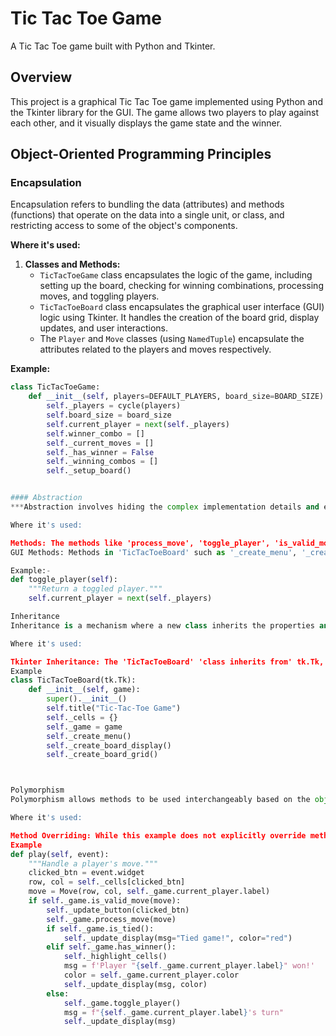 # Tic Tac Toe Game

A Tic Tac Toe game built with Python and Tkinter.

## Overview

This project is a graphical Tic Tac Toe game implemented using Python and the Tkinter library for the GUI. The game allows two players to play against each other, and it visually displays the game state and the winner.

## Object-Oriented Programming Principles

### Encapsulation

Encapsulation refers to bundling the data (attributes) and methods (functions) that operate on the data into a single unit, or class, and restricting access to some of the object's components.

**Where it's used:**
1. **Classes and Methods:** 
   - `TicTacToeGame` class encapsulates the logic of the game, including setting up the board, checking for winning combinations, processing moves, and toggling players.
   - `TicTacToeBoard` class encapsulates the graphical user interface (GUI) logic using Tkinter. It handles the creation of the board grid, display updates, and user interactions.
   - The `Player` and `Move` classes (using `NamedTuple`) encapsulate the attributes related to the players and moves respectively.

**Example:**
```python
class TicTacToeGame:
    def __init__(self, players=DEFAULT_PLAYERS, board_size=BOARD_SIZE):
        self._players = cycle(players)
        self.board_size = board_size
        self.current_player = next(self._players)
        self.winner_combo = []
        self._current_moves = []
        self._has_winner = False
        self._winning_combos = []
        self._setup_board()


#### Abstraction
***Abstraction involves hiding the complex implementation details and exposing only the necessary parts. This is done by providing a clear interface for the interaction.

Where it's used:

Methods: The methods like 'process_move', 'toggle_player', 'is_valid_move', and 'reset_game' in 'TicTacToeGame' provide a clear interface for manipulating the game's state without exposing the underlying data structures directly.
GUI Methods: Methods in 'TicTacToeBoard' such as '_create_menu', '_create_board_display', and '_create_board_grid' abstract the complexity of creating the GUI components and provide a simple interface to interact with.

Example:-
def toggle_player(self):
    """Return a toggled player."""
    self.current_player = next(self._players)

Inheritance
Inheritance is a mechanism where a new class inherits the properties and behaviors (methods) of an existing class.

Where it's used:

Tkinter Inheritance: The 'TicTacToeBoard' 'class inherits from' tk.Tk, which is a class provided by the Tkinter library. This allows 'TicTacToeBoard' to inherit the functionality of a Tkinter window.
Example
class TicTacToeBoard(tk.Tk):
    def __init__(self, game):
        super().__init__()
        self.title("Tic-Tac-Toe Game")
        self._cells = {}
        self._game = game
        self._create_menu()
        self._create_board_display()
        self._create_board_grid()



Polymorphism
Polymorphism allows methods to be used interchangeably based on the object that is invoking them, enabling the same method to perform different tasks.

Where it's used:

Method Overriding: While this example does not explicitly override methods from parent classes, polymorphism can be seen in how different buttons (cells) in the grid react to the same 'play' method call, updating based on the current player's move.
Example
def play(self, event):
    """Handle a player's move."""
    clicked_btn = event.widget
    row, col = self._cells[clicked_btn]
    move = Move(row, col, self._game.current_player.label)
    if self._game.is_valid_move(move):
        self._update_button(clicked_btn)
        self._game.process_move(move)
        if self._game.is_tied():
            self._update_display(msg="Tied game!", color="red")
        elif self._game.has_winner():
            self._highlight_cells()
            msg = f'Player "{self._game.current_player.label}" won!'
            color = self._game.current_player.color
            self._update_display(msg, color)
        else:
            self._game.toggle_player()
            msg = f"{self._game.current_player.label}'s turn"
            self._update_display(msg)



